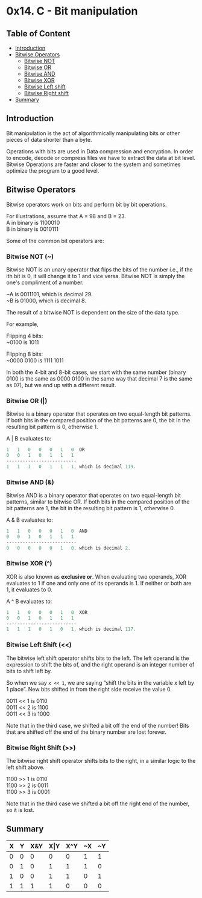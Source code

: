 # 0x14. C - Bit manipulation

## Table of Content

* [Introduction](#introduction)
* [Bitwise Operators](#bitwise-operators)
  * [Bitwise NOT](#bitwise-not)
  * [Bitwise OR](#bitwise-or)
  * [Bitwise AND](#bitwise-and)
  * [Bitwise  XOR](#bitwise-xor)
  * [Bitwise Left shift](#bitwise-left-shift)
  * [Bitwise Right shift](#bitwise-right-shift)
* [Summary](#summary)

## Introduction

Bit manipulation is the act of algorithmically manipulating bits
or other pieces of data shorter than a byte.

Operations with bits are used in Data compression and encryption.
In order to encode, decode or compress files we have to extract the data at bit level.
Bitwise Operations are faster and closer to the system and sometimes optimize the program to a good level.

## Bitwise Operators

Bitwise operators work on bits and perform bit by bit operations.

For illustrations, assume that A = 98 and B = 23.\
A in binary is 1100010\
B in binary is 0010111

Some of the common bit operators are:

### Bitwise NOT (~)

Bitwise NOT is an unary operator that flips the bits of the number i.e.,
if the ith bit is 0, it will change it to 1 and vice versa.
Bitwise NOT is simply the one's compliment of a number.

~A is 0011101, which is decimal 29.\
~B is 01000, which is decimal 8.

The result of a bitwise NOT is dependent on the size of the data type.

For example,

Flipping 4 bits:\
~0100 is 1011

Flipping 8 bits:\
~0000 0100 is 1111 1011

In both the 4-bit and 8-bit cases, we start with the same number
(binary 0100 is the same as 0000 0100 in the same way that decimal 7 is the same as 07),
but we end up with a different result.

### Bitwise OR (|)

Bitwise is a binary operator that operates on two equal-length bit patterns.
If both bits in the compared position of the bit patterns are 0,
the bit in the resulting bit pattern is 0, otherwise 1.

A | B evaluates to:

```C
1   1   0   0   0   1   0  OR
0   0   1   0   1   1   1
--------------------------
1   1   1   0   1   1   1, which is decimal 119.
```

### Bitwise AND (&)

Bitwise AND is a binary operator that operates on two equal-length bit patterns, similar to bitwise OR.
If both bits in the compared position of the bit patterns are 1,
the bit in the resulting bit pattern is 1, otherwise 0.

A & B evaluates to:

```C
1   1   0   0   0   1   0  AND
0   0   1   0   1   1   1
--------------------------
0   0   0   0   0   1   0, which is decimal 2.
```

### Bitwise XOR (^)

XOR is also known as **exclusive or**.
When evaluating two operands, XOR evaluates to 1 if one and only one of its operands is 1.
If neither or both are 1, it evaluates to 0.

A ^ B evaluates to:

```C
1   1   0   0   0   1   0  XOR
0   0   1   0   1   1   1
--------------------------
1   1   1   0   1   0   1, which is decimal 117.
```

### Bitwise Left Shift (<<)

The bitwise left shift operator shifts bits to the left.
The left operand is the expression to shift the bits of, and the right operand is an integer number of bits to shift left by.

So when we say `x << 1`, we are saying “shift the bits in the variable x left by 1 place”.
New bits shifted in from the right side receive the value 0.

0011 << 1 is 0110\
0011 << 2 is 1100\
0011 << 3 is 1000

Note that in the third case, we shifted a bit off the end of the number!
Bits that are shifted off the end of the binary number are lost forever.

### Bitwise Right Shift (>>)

The bitwise right shift operator shifts bits to the right,
in a similar logic to the left shift above.

1100 >> 1 is 0110\
1100 >> 2 is 0011\
1100 >> 3 is 0001

Note that in the third case we shifted a bit off the right end of the number, so it is lost.

## Summary

|    X    |    Y    |   X&Y   |   X\|Y  |   X^Y   |   ~X    |   ~Y    |
|---------|---------|---------|---------|---------|---------|---------|
|    0    |    0    |    0    |    0    |    0    |    1    |    1    |
|    0    |    1    |    0    |    1    |    1    |    1    |    0    |
|    1    |    0    |    0    |    1    |    1    |    0    |    1    |
|    1    |    1    |    1    |    1    |    0    |    0    |    0    |

[def]: #bitwise-not
